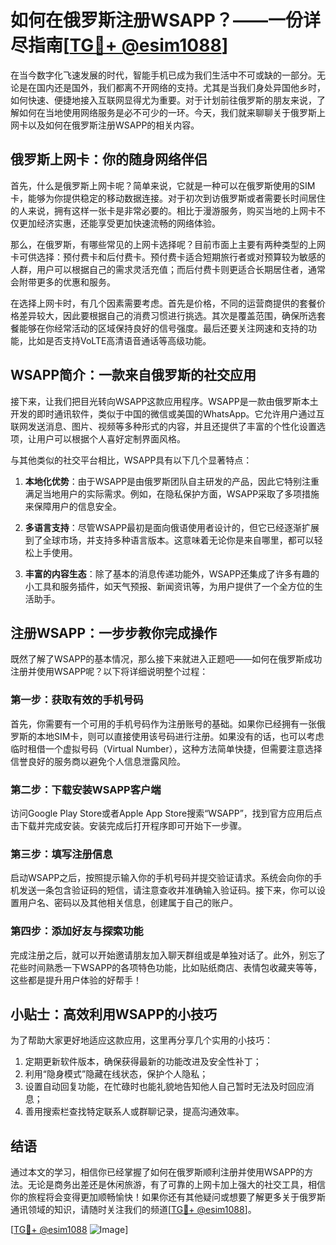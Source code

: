 # 如何在俄罗斯注册WSAPP？——一份详尽指南[[TG💪+ @esim1088](https://t.me/s/esim1088)]

在当今数字化飞速发展的时代，智能手机已成为我们生活中不可或缺的一部分。无论是在国内还是国外，我们都离不开网络的支持。尤其是当我们身处异国他乡时，如何快速、便捷地接入互联网显得尤为重要。对于计划前往俄罗斯的朋友来说，了解如何在当地使用网络服务是必不可少的一环。今天，我们就来聊聊关于俄罗斯上网卡以及如何在俄罗斯注册WSAPP的相关内容。

## 俄罗斯上网卡：你的随身网络伴侣

首先，什么是俄罗斯上网卡呢？简单来说，它就是一种可以在俄罗斯使用的SIM卡，能够为你提供稳定的移动数据连接。对于初次到访俄罗斯或者需要长时间居住的人来说，拥有这样一张卡是非常必要的。相比于漫游服务，购买当地的上网卡不仅更加经济实惠，还能享受更加快速流畅的网络体验。

那么，在俄罗斯，有哪些常见的上网卡选择呢？目前市面上主要有两种类型的上网卡可供选择：预付费卡和后付费卡。预付费卡适合短期旅行者或对预算较为敏感的人群，用户可以根据自己的需求灵活充值；而后付费卡则更适合长期居住者，通常会附带更多的优惠和服务。

在选择上网卡时，有几个因素需要考虑。首先是价格，不同的运营商提供的套餐价格差异较大，因此要根据自己的消费习惯进行挑选。其次是覆盖范围，确保所选套餐能够在你经常活动的区域保持良好的信号强度。最后还要关注网速和支持的功能，比如是否支持VoLTE高清语音通话等高级功能。

## WSAPP简介：一款来自俄罗斯的社交应用

接下来，让我们把目光转向WSAPP这款应用程序。WSAPP是一款由俄罗斯本土开发的即时通讯软件，类似于中国的微信或美国的WhatsApp。它允许用户通过互联网发送消息、图片、视频等多种形式的内容，并且还提供了丰富的个性化设置选项，让用户可以根据个人喜好定制界面风格。

与其他类似的社交平台相比，WSAPP具有以下几个显著特点：

1. **本地化优势**：由于WSAPP是由俄罗斯团队自主研发的产品，因此它特别注重满足当地用户的实际需求。例如，在隐私保护方面，WSAPP采取了多项措施来保障用户的信息安全。
   
2. **多语言支持**：尽管WSAPP最初是面向俄语使用者设计的，但它已经逐渐扩展到了全球市场，并支持多种语言版本。这意味着无论你是来自哪里，都可以轻松上手使用。
   
3. **丰富的内容生态**：除了基本的消息传递功能外，WSAPP还集成了许多有趣的小工具和服务插件，如天气预报、新闻资讯等，为用户提供了一个全方位的生活助手。

## 注册WSAPP：一步步教你完成操作

既然了解了WSAPP的基本情况，那么接下来就进入正题吧——如何在俄罗斯成功注册并使用WSAPP呢？以下将详细说明整个过程：

### 第一步：获取有效的手机号码
首先，你需要有一个可用的手机号码作为注册账号的基础。如果你已经拥有一张俄罗斯的本地SIM卡，则可以直接使用该号码进行注册。如果没有的话，也可以考虑临时租借一个虚拟号码（Virtual Number），这种方法简单快捷，但需要注意选择信誉良好的服务商以避免个人信息泄露风险。

### 第二步：下载安装WSAPP客户端
访问Google Play Store或者Apple App Store搜索“WSAPP”，找到官方应用后点击下载并完成安装。安装完成后打开程序即可开始下一步骤。

### 第三步：填写注册信息
启动WSAPP之后，按照提示输入你的手机号码并提交验证请求。系统会向你的手机发送一条包含验证码的短信，请注意查收并准确输入验证码。接下来，你可以设置用户名、密码以及其他相关信息，创建属于自己的账户。

### 第四步：添加好友与探索功能
完成注册之后，就可以开始邀请朋友加入聊天群组或是单独对话了。此外，别忘了花些时间熟悉一下WSAPP的各项特色功能，比如贴纸商店、表情包收藏夹等等，这些都是提升用户体验的好帮手！

## 小贴士：高效利用WSAPP的小技巧

为了帮助大家更好地适应这款应用，这里再分享几个实用的小技巧：

1. 定期更新软件版本，确保获得最新的功能改进及安全性补丁；
2. 利用“隐身模式”隐藏在线状态，保护个人隐私；
3. 设置自动回复功能，在忙碌时也能礼貌地告知他人自己暂时无法及时回应消息；
4. 善用搜索栏查找特定联系人或群聊记录，提高沟通效率。

## 结语

通过本文的学习，相信你已经掌握了如何在俄罗斯顺利注册并使用WSAPP的方法。无论是商务出差还是休闲旅游，有了可靠的上网卡加上强大的社交工具，相信你的旅程将会变得更加顺畅愉快！如果你还有其他疑问或想要了解更多关于俄罗斯通讯领域的知识，请随时关注我们的频道[[TG💪+ @esim1088](https://t.me/s/esim1088)]。

[[TG💪+ @esim1088](https://t.me/s/esim1088) ![Image](https://i.postimg.cc/4NQfJmqS/Snipaste-2025-05-13-00-14-12.png)]